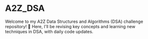 # A2Z_DSA
Welcome to my A2Z Data Structures and Algorithms (DSA) challenge repository! 🚀 Here, I'll be revising key concepts and learning new techniques in DSA, with daily code updates. 
